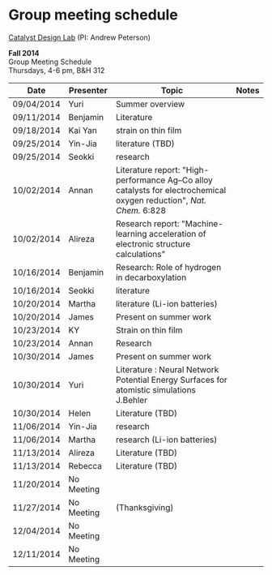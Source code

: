 # Group meeting schedule #
[Catalyst Design Lab](http://brown.edu/go/catalyst) (PI: Andrew Peterson)

**Fall 2014**  
Group Meeting Schedule  
Thursdays, 4-6 pm, B&H 312  

|   Date     |   Presenter   |   Topic                                                   |   Notes   |
| ---------- | ------------- | --------------------------------------------------------- | --------- |
| 09/04/2014 | Yuri          | Summer overview                                           |           |
| 09/11/2014 | Benjamin      | Literature                                                |           |
| 09/18/2014 | Kai Yan       | strain on thin film                                       |           |
| 09/25/2014 | Yin-Jia       | literature (TBD)                                          |           |
| 09/25/2014 | Seokki        | research                                                  |           |
| 10/02/2014 | Annan         | Literature report: "High-performance Ag–Co alloy catalysts for electrochemical oxygen reduction", *Nat. Chem.*  6:828                                              |           |
| 10/02/2014 | Alireza       | Research report: "Machine-learning acceleration of electronic structure calculations"                                           |           |
| 10/16/2014 | Benjamin      | Research: Role of hydrogen in decarboxylation             |           |
| 10/16/2014 | Seokki        | literature                                                |           |
| 10/20/2014 | Martha        | literature (Li-ion batteries)                             |           |
| 10/20/2014 | James         | Present on summer work                                    |           |
| 10/23/2014 | KY            | Strain on thin film                                       |           |
| 10/23/2014 | Annan         | Research                                                  |           |
| 10/30/2014 | James         | Present on summer work                                          |           |
| 10/30/2014 | Yuri          | Literature : Neural Network Potential Energy Surfaces for atomistic simulations J.Behler                                          |           |
| 10/30/2014 | Helen       | Literature (TBD)
| 11/06/2014 | Yin-Jia       | research                                                  |           |
| 11/06/2014 | Martha        | research (Li-ion batteries)                               |           |
| 11/13/2014 | Alireza       | Literature (TBD)                                          |           |
| 11/13/2014 | Rebecca       | Literature (TBD)                                          |           |
| 11/20/2014 | No Meeting    |                                                           |           |
| 11/27/2014 | No Meeting    |   (Thanksgiving)                                          |           |
| 12/04/2014 | No Meeting    |                                                           |           |
| 12/11/2014 | No Meeting    ||   || (Finals) ||   ||   ||